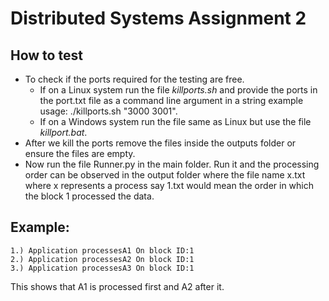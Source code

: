 # Distributed Systems Assignment 2

## How to test

- To check if the ports required for the testing are free.
  - If on a Linux system run the file _killports.sh_ and provide the ports in the port.txt file as a command line argument in a string example usage: ./killports.sh "3000 3001".
  - If on a Windows system run the file same as Linux but use the file _killport.bat_.
- After we kill the ports remove the files inside the outputs folder or ensure the files are empty.
- Now run the file Runner.py in the main folder. Run it and the processing order can be observed in the output folder where the file name x.txt where x represents a process say 1.txt would mean the order in which the block 1 processed the data.

## Example:

```
1.) Application processesA1 On block ID:1
2.) Application processesA2 On block ID:1
3.) Application processesA3 On block ID:1
```

This shows that A1 is processed first and A2 after it.

